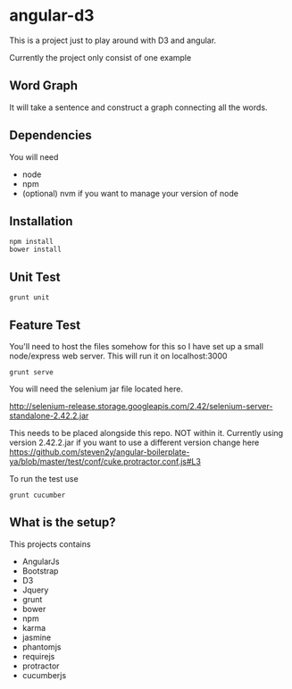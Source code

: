 angular-d3
======================

This is a project just to play around with D3 and angular.

Currently the project only consist of one example

Word Graph
-----------
It will take a sentence and construct a graph connecting all the words.  



Dependencies
-------------
You will need 
* node
* npm
* (optional) nvm if you want to manage your version of node



Installation
-------------
```
npm install
bower install
```

Unit Test
---------
```
grunt unit
```


Feature Test
---------
You'll need to host the files somehow for this so I have set up a small node/express web server.  This will run it on localhost:3000

```
grunt serve
```

You will need the selenium jar file located here.

http://selenium-release.storage.googleapis.com/2.42/selenium-server-standalone-2.42.2.jar

This needs to be placed alongside this repo.  NOT within it. Currently using version 2.42.2.jar if you want to use a different version change here https://github.com/steven2y/angular-boilerplate-ya/blob/master/test/conf/cuke.protractor.conf.js#L3

To run the test use

```
grunt cucumber
```



What is the setup?
--------------
This projects contains

* AngularJs
* Bootstrap
* D3
* Jquery
* grunt
* bower
* npm
* karma
* jasmine
* phantomjs
* requirejs
* protractor
* cucumberjs



